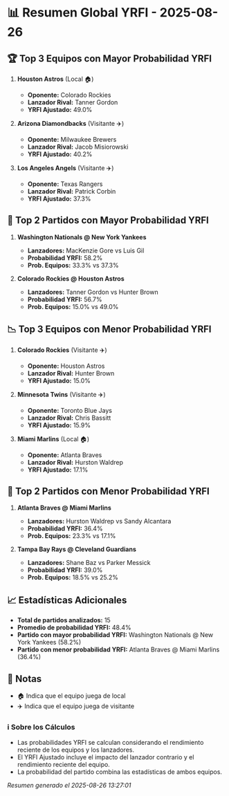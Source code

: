 # 📊 Resumen Global YRFI - 2025-08-26

## 🏆 Top 3 Equipos con Mayor Probabilidad YRFI

1. **Houston Astros** (Local 🏠)
   - **Oponente:** Colorado Rockies
   - **Lanzador Rival:** Tanner Gordon
   - **YRFI Ajustado:** 49.0%

2. **Arizona Diamondbacks** (Visitante ✈️)
   - **Oponente:** Milwaukee Brewers
   - **Lanzador Rival:** Jacob Misiorowski
   - **YRFI Ajustado:** 40.2%

3. **Los Angeles Angels** (Visitante ✈️)
   - **Oponente:** Texas Rangers
   - **Lanzador Rival:** Patrick Corbin
   - **YRFI Ajustado:** 37.3%

## 🎯 Top 2 Partidos con Mayor Probabilidad YRFI

1. **Washington Nationals @ New York Yankees**
   - **Lanzadores:** MacKenzie Gore vs Luis Gil
   - **Probabilidad YRFI:** 58.2%
   - **Prob. Equipos:** 33.3% vs 37.3%

2. **Colorado Rockies @ Houston Astros**
   - **Lanzadores:** Tanner Gordon vs Hunter Brown
   - **Probabilidad YRFI:** 56.7%
   - **Prob. Equipos:** 15.0% vs 49.0%

## 📉 Top 3 Equipos con Menor Probabilidad YRFI

1. **Colorado Rockies** (Visitante ✈️)
   - **Oponente:** Houston Astros
   - **Lanzador Rival:** Hunter Brown
   - **YRFI Ajustado:** 15.0%

2. **Minnesota Twins** (Visitante ✈️)
   - **Oponente:** Toronto Blue Jays
   - **Lanzador Rival:** Chris Bassitt
   - **YRFI Ajustado:** 15.9%

3. **Miami Marlins** (Local 🏠)
   - **Oponente:** Atlanta Braves
   - **Lanzador Rival:** Hurston Waldrep
   - **YRFI Ajustado:** 17.1%

## 🛑 Top 2 Partidos con Menor Probabilidad YRFI

1. **Atlanta Braves @ Miami Marlins**
   - **Lanzadores:** Hurston Waldrep vs Sandy Alcantara
   - **Probabilidad YRFI:** 36.4%
   - **Prob. Equipos:** 23.3% vs 17.1%

2. **Tampa Bay Rays @ Cleveland Guardians**
   - **Lanzadores:** Shane Baz vs Parker Messick
   - **Probabilidad YRFI:** 39.0%
   - **Prob. Equipos:** 18.5% vs 25.2%

## 📈 Estadísticas Adicionales

- **Total de partidos analizados:** 15
- **Promedio de probabilidad YRFI:** 48.4%
- **Partido con mayor probabilidad YRFI:** Washington Nationals @ New York Yankees (58.2%)
- **Partido con menor probabilidad YRFI:** Atlanta Braves @ Miami Marlins (36.4%)

## 📝 Notas

- 🏠 Indica que el equipo juega de local
- ✈️ Indica que el equipo juega de visitante

### ℹ️ Sobre los Cálculos
- Las probabilidades YRFI se calculan considerando el rendimiento reciente de los equipos y los lanzadores.
- El YRFI Ajustado incluye el impacto del lanzador contrario y el rendimiento reciente del equipo.
- La probabilidad del partido combina las estadísticas de ambos equipos.

*Resumen generado el 2025-08-26 13:27:01*